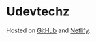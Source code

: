 # Udevtechz

Hosted on [GitHub](https://github.com/Udevtechz/Udevtechz.github.io.git) and [Netlify](https://udevtechz.netlify.app/).